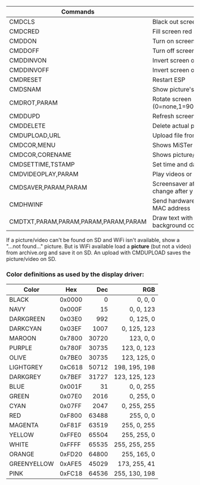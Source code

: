 | Commands                | Meaning       |
| ----------------------- |-------------- |
| CMDCLS                  | Black out screen |
| CMDCRED                 | Fill screen red (just for testing) |
| CMDDON                  | Turn on screen (ILI9341 only) |
| CMDDOFF                 | Turn off screen (ILI9341 only) |
| CMDDINVON               | Invert screen on (ILI9341 only) |
| CMDDINVOFF              | Invert screen off (ILI9341 only) |
| CMDRESET                | Restart ESP |
| CMDSNAM                 | Show picture's name |
| CMDROT,PARAM            | Rotate screen (0=none,1=90°,2=180°,1=90°,3=270°) |
| CMDDUPD                 | Refresh screen |
| CMDDELETE               | Delete actual picture/video from SD |
| CMDUPLOAD,URL           | Upload file from <URL> |
| CMDCOR,MENU             | Shows MiSTer Menu |
| CMDCOR,CORENAME         | Shows picture/video from SD (filename) |
| CMDSETTIME,TSTAMP       | Set time and date (timestamp) |
| CMDVIDEOPLAY,PARAM      | Play videos or not (yes/no/may) |
| CMDSAVER,PARAM,PARAM    | Screensaver after x mins. (1-59), change after y secs, (1-59) |
| CMDHWINF                | Send hardware info, BuildVersion and MAC address |
| CMDTXT,PARAM,PARAM,PARAM,PARAM,PARAM | Draw text with font type, text color, background color, x pos, y pos, text

If a picture/video can't be found on SD and WiFi isn't available, show a "...not found..." picture.
But is WiFi available load a **picture** (but not a video) from archive.org and save it on SD.
An upload with CMDUPLOAD saves the picture/video on SD.

### Color definitions as used by the display driver:

| Color       | Hex    | Dec   | RGB           |
| ------------|--------|------:|-------------: |
| BLACK       | 0x0000 |     0 |   0,   0,   0 |
| NAVY        | 0x000F |    15 |   0,   0, 123 |
| DARKGREEN   | 0x03E0 |   992 |   0, 125,   0 |
| DARKCYAN    | 0x03EF |  1007 |   0, 125, 123 |
| MAROON      | 0x7800 | 30720 | 123,   0,   0 |
| PURPLE      | 0x780F | 30735 | 123,   0, 123 |
| OLIVE       | 0x7BE0 | 30735 | 123, 125,   0 |
| LIGHTGREY   | 0xC618 | 50712 | 198, 195, 198 |
| DARKGREY    | 0x7BEF | 31727 | 123, 125, 123 |
| BLUE        | 0x001F |    31 |   0,   0, 255 |
| GREEN       | 0x07E0 |  2016 |   0, 255,   0 |
| CYAN        | 0x07FF |  2047 |   0, 255, 255 |
| RED         | 0xF800 | 63488 | 255,   0,   0 |
| MAGENTA     | 0xF81F | 63519 | 255,   0, 255 |
| YELLOW      | 0xFFE0 | 65504 | 255, 255,   0 |
| WHITE       | 0xFFFF | 65535 | 255, 255, 255 |
| ORANGE      | 0xFD20 | 64800 | 255, 165,   0 |
| GREENYELLOW | 0xAFE5 | 45029 | 173, 255,  41 |
| PINK        | 0xFC18 | 64536 | 255, 130, 198 |
